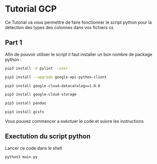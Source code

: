 # Tutorial GCP

Ce Tutorial va vous permettre de faire fonctionner le script python pour la détection des types des colonnes dans vos fichiers cs

## Part 1

Afin de pouvoir utiliser le script il faut installer un bon nombre de package python :

```bash
pip3 install -U pylint --user
```  
```bash
pip3 install --upgrade google-api-python-client  
```  
```bash
pip3 install google-cloud-datacatalog==1.0.0  
```  
```bash
pip3 install google-cloud-storage  
```  
```bash
pip3 install pandas  
```  
```bash
pip3 install gcsfs  
```  
Vous pouvez commencer a exéctuer le code et suivre les instructions  

## Exectution du script python

Lancer ce code dans le shell  
```bash
python3 main.py  
``` 



